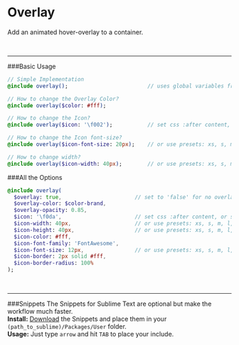 # Overlay
Add an animated hover-overlay to a container.<br>


<br><hr>
###Basic Usage

```sass
// Simple Implementation
@include overlay();							// uses global variables from the config

// How to change the Overlay Color?
@include overlay($color: #fff);

// How to change the Icon?
@include overlay($icon: '\f002');			// set css :after content, or set to 'false' for no icon

// How to change the Icon font-size?
@include overlay($icon-font-size: 20px);	// or use presets: xs, s, m, l, xl, xxl

// How to change width?
@include overlay($icon-width: 40px);		// or use presets: xs, s, m, l, xl, xxl
```

###All the Options

```sass
@include overlay(
  $overlay: true,						// set to 'false' for no overlay
  $overlay-color: $color-brand, 
  $overlay-opacity: 0.85, 
  $icon: '\f0da', 						// set css :after content, or set to 'false' for no icon
  $icon-width: 40px,					// or use presets: xs, s, m, l, xl, xxl
  $icon-height: 40px,					// or use presets: xs, s, m, l, xl, xxl
  $icon-color: #fff,
  $icon-font-family: 'FontAwesome',
  $icon-font-size: 12px,				// or use presets: xs, s, m, l, xl, xxl
  $icon-border: 2px solid #fff,
  $icon-border-radius: 100%
); 
```


<br><hr>
###Snippets
The Snippets for Sublime Text are optional but make the workflow much faster. <br>
**Install:** [Download](https://dl.dropboxusercontent.com/u/7534528/HFC/Relay/snippets.zip) the Snippets and place them in your `(path_to_sublime)/Packages/User` folder.<br>
**Usage:** Just type `arrow` and hit `TAB` to place your include.